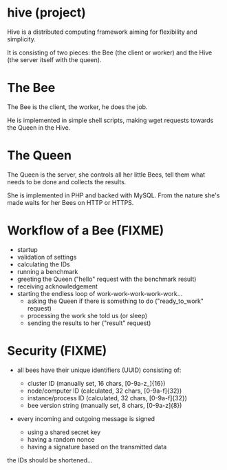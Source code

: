 hive (project)
==============

Hive is a distributed computing framework aiming for flexibility and simplicity.

It is consisting of two pieces: the Bee (the client or worker) and the Hive (the server itself with the queen).


The Bee
====

The Bee is the client, the worker, he does the job.

He is implemented in simple shell scripts, making wget requests towards the Queen in the Hive.


The Queen
=========

The Queen is the server, she controls all her little Bees, tell them what needs to be done and collects the results.

She is implemented in PHP and backed with MySQL. From the nature she's made waits for her Bees on HTTP or HTTPS.


Workflow of a Bee (FIXME)
================

* startup
* validation of settings
* calculating the IDs
* running a benchmark
* greeting the Queen ("hello" request with the benchmark result)
* receiving acknowledgement
* starting the endless loop of work-work-work-work-work...
  * asking the Queen if there is something to do ("ready_to_work" request)
  * processing the work she told us (or sleep)
  * sending the results to her ("result" request)


Security (FIXME)
================

* all bees have their unique identifiers (UUID) consisting of:
  * cluster ID (manually set, 16 chars, [0-9a-z_]{16})
  * node/computer ID (calculated, 32 chars, [0-9a-f]{32})
  * instance/process ID (calculated, 32 chars, [0-9a-f]{32})
  * bee version string (manually set, 8 chars, [0-9a-z]{8})

* every incoming and outgoing message is signed
  * using a shared secret key
  * having a random nonce
  * having a signature based on the transmitted data

the IDs should be shortened...
